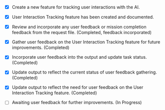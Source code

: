 - [X] Create a new feature for tracking user interactions with the AI.
- [X] User Interaction Tracking feature has been created and documented.
- [X] Review and incorporate any user feedback or mission completion feedback from the request file. (Completed, feedback incorporated)
- [X] Gather user feedback on the User Interaction Tracking feature for future improvements. (Completed)
- [X] Incorporate user feedback into the output and update task status. (Completed)
- [X] Update output to reflect the current status of user feedback gathering. (Completed)
- [X] Update output to reflect the need for user feedback on the User Interaction Tracking feature. (Completed)
- [ ] Awaiting user feedback for further improvements. (In Progress)


